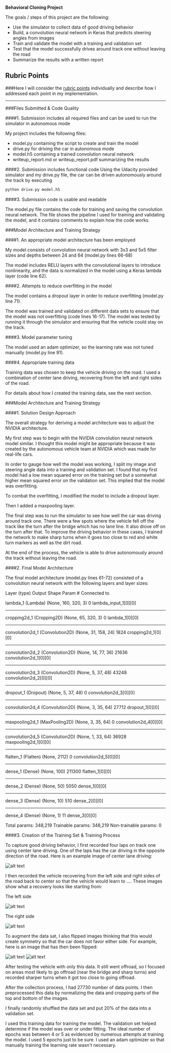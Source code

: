 **Behavioral Cloning Project**

The goals / steps of this project are the following:
* Use the simulator to collect data of good driving behavior
* Build, a convolution neural network in Keras that predicts steering angles from images
* Train and validate the model with a training and validation set
* Test that the model successfully drives around track one without leaving the road
* Summarize the results with a written report


[//]: # (Image References)

[image1]: ./examples/center.png "Centered Driving"
[image2]: ./examples/left.png "Left Side Recovery"
[image3]: ./examples/right.png "Right Side Recovery"
[image4]: ./examples/camera.jpg "Normal Image"
[image5]: ./examples/flip.jpg "Flipped Image"

## Rubric Points
###Here I will consider the [rubric points](https://review.udacity.com/#!/rubrics/432/view) individually and describe how I addressed each point in my implementation.  

---
###Files Submitted & Code Quality

####1. Submission includes all required files and can be used to run the simulator in autonomous mode

My project includes the following files:
* model.py containing the script to create and train the model
* drive.py for driving the car in autonomous mode
* model.h5 containing a trained convolution neural network 
* writeup_report.md or writeup_report.pdf summarizing the results

####2. Submission includes functional code
Using the Udacity provided simulator and my drive.py file, the car can be driven autonomously around the track by executing 
```sh
python drive.py model.h5
```

####3. Submission code is usable and readable

The model.py file contains the code for training and saving the convolution neural network. The file shows the pipeline I used for training and validating the model, and it contains comments to explain how the code works.

###Model Architecture and Training Strategy

####1. An appropriate model architecture has been employed

My model consists of convolution neural network with 3x3 and 5x5 filter sizes and depths between 24 and 64 (model.py lines 66-68) 

The model includes RELU layers with the convolutional layers to introduce nonlinearity, and the data is normalized in the model using a Keras lambda layer (code line 62). 

####2. Attempts to reduce overfitting in the model

The model contains a dropout layer in order to reduce overfitting (model.py line 71). 

The model was trained and validated on different data sets to ensure that the model was not overfitting (code lines 16-17). The model was tested by running it through the simulator and ensuring that the vehicle could stay on the track.

####3. Model parameter tuning

The model used an adam optimizer, so the learning rate was not tuned manually (model.py line 91).

####4. Appropriate training data

Training data was chosen to keep the vehicle driving on the road. I used a combination of center lane driving, recovering from the left and right sides of the road.

For details about how I created the training data, see the next section. 

###Model Architecture and Training Strategy

####1. Solution Design Approach

The overall strategy for deriving a model architecture was to adjust the NVIDIA architecture.

My first step was to begin with the NVIDIA convolution neural network model similar. I thought this model might be appropriate because it was created by the autonomous vehicle team at NVIDIA which was made for real-life cars.

In order to gauge how well the model was working, I split my image and steering angle data into a training and validation set. I found that my first model had a low mean squared error on the training set but a somewhat higher mean squared error on the validation set. This implied that the model was overfitting. 

To combat the overfitting, I modified the model to include a dropout layer.

Then I added a maxpooling layer.

The final step was to run the simulator to see how well the car was driving around track one. There were a few spots where the vehicle fell off the track like the turn after the bridge which has no lane line. It also drove off on the turn after that. To improve the driving behavior in these cases, I trained the network to make sharp turns when it goes too close to red and white turn markers as well as the dirt road. 

At the end of the process, the vehicle is able to drive autonomously around the track without leaving the road.

####2. Final Model Architecture

The final model architecture (model.py lines 61-72) consisted of a convolution neural network with the following layers and layer sizes:

Layer (type)                     Output Shape          Param #     Connected to


lambda_1 (Lambda)                (None, 160, 320, 3)   0           lambda_input_1[0][0]
____________________________________________________________________________________________________
cropping2d_1 (Cropping2D)        (None, 65, 320, 3)    0           lambda_1[0][0]
____________________________________________________________________________________________________
convolution2d_1 (Convolution2D)  (None, 31, 158, 24)   1824        cropping2d_1[0][0]
____________________________________________________________________________________________________
convolution2d_2 (Convolution2D)  (None, 14, 77, 36)    21636       convolution2d_1[0][0]
____________________________________________________________________________________________________
convolution2d_3 (Convolution2D)  (None, 5, 37, 48)     43248       convolution2d_2[0][0]
____________________________________________________________________________________________________
dropout_1 (Dropout)              (None, 5, 37, 48)     0           convolution2d_3[0][0]
____________________________________________________________________________________________________
convolution2d_4 (Convolution2D)  (None, 3, 35, 64)     27712       dropout_1[0][0]
____________________________________________________________________________________________________
maxpooling2d_1 (MaxPooling2D)    (None, 3, 35, 64)     0           convolution2d_4[0][0]
____________________________________________________________________________________________________
convolution2d_5 (Convolution2D)  (None, 1, 33, 64)     36928       maxpooling2d_1[0][0]
____________________________________________________________________________________________________
flatten_1 (Flatten)              (None, 2112)          0           convolution2d_5[0][0]
____________________________________________________________________________________________________
dense_1 (Dense)                  (None, 100)           211300      flatten_1[0][0]
____________________________________________________________________________________________________
dense_2 (Dense)                  (None, 50)            5050        dense_1[0][0]
____________________________________________________________________________________________________
dense_3 (Dense)                  (None, 10)            510         dense_2[0][0]
____________________________________________________________________________________________________
dense_4 (Dense)                  (None, 1)             11          dense_3[0][0]


Total params: 348,219
Trainable params: 348,219
Non-trainable params: 0

####3. Creation of the Training Set & Training Process

To capture good driving behavior, I first recorded four laps on track one using center lane driving. One of the laps has the car driving in the opposite direction of the road. Here is an example image of center lane driving:

![alt text][image1]

I then recorded the vehicle recovering from the left side and right sides of the road back to center so that the vehicle would learn to .... These images show what a recovery looks like starting from:

The left side

![alt text][image2]

The right side

![alt text][image3]

To augment the data sat, I also flipped images thinking that this would create symmetry so that the car does not favor either side. For example, here is an image that has then been flipped:

![alt text][image4]
![alt text][image5]

After testing the vehicle with only this data. It still went offroad, so I focused on areas most likely to go offroad (near the bridge and sharp turns) and recorded sharper turns when it got too close to going offroad.

After the collection process, I had 27730 number of data points. I then preprocessed this data by normalizing the data and cropping parts of the top and bottom of the images.


I finally randomly shuffled the data set and put 20% of the data into a validation set. 

I used this training data for training the model. The validation set helped determine if the model was over or under fitting. The ideal number of epochs was between 4 or 5 as evidenced by numerous attempts at training the model. I used 5 epochs just to be sure. I used an adam optimizer so that manually training the learning rate wasn't necessary.

